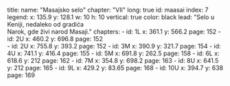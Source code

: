 title: 
    name: "Masajsko selo"
    chapter: "VII"
    long: true
id: maasai
index: 7
legend:
    x: 135.9
    y: 128.1
    w: 10 
    h: 10
vertical: true
color: black
lead: "Selo u Keniji, nedaleko od gradića<br>Narok, gde živi narod Masaji."
chapters: 
    - id: 1L
      x: 361.1
      y: 566.2
      page: 152
    - id: 2U
      x: 460.2
      y: 696.8
      page: 152   
    - id: 2U
      x: 755.8
      y: 393.2
      page: 152
    - id: 3M
      x: 390.9
      y: 321.7
      page: 154
    - id: 4U
      x: 741.1
      y: 416.4
      page: 155
    - id: 5M
      x: 691.8
      y: 262.5
      page: 158
    - id: 6L
      x: 618.6
      y: 212
      page: 162
    - id: 7M
      x: 354.8
      y: 698.2
      page: 163
    - id: 8U
      x: 641.5
      y: 212
      page: 165
    - id: 9L
      x: 429.2
      y: 83.65
      page: 168
    - id: 10U
      x: 394.7
      y: 638
      page: 169